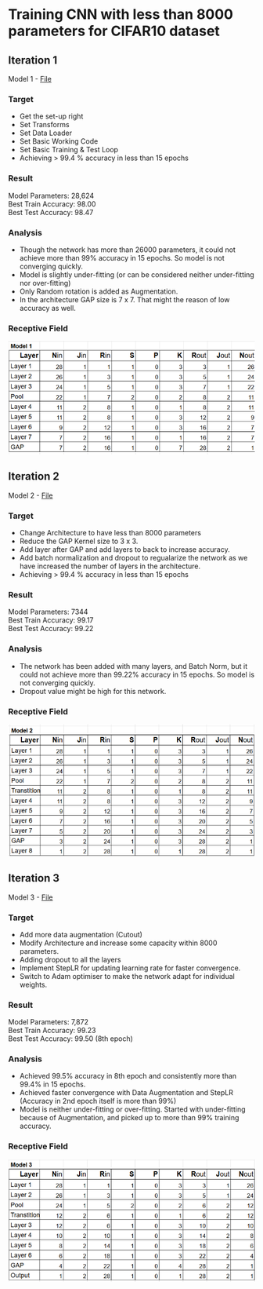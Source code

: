 # Training CNN with less than 8000 parameters for CIFAR10 dataset


## Iteration 1

Model 1 - [File](./models/model_1.py)

### Target
*   Get the set-up right
*   Set Transforms
*   Set Data Loader
*   Set Basic Working Code
*   Set Basic Training  & Test Loop
*   Achieving > 99.4 % accuracy in less than 15 epochs

  
### Result

Model Parameters: 28,624  
Best Train Accuracy: 98.00  
Best Test Accuracy: 98.47
  
### Analysis
- Though the network has more than 26000 parameters, it could not achieve more than 99% accuracy in 15 epochs. So model is not converging quickly.
- Model is slightly under-fitting (or can be considered neither under-fitting nor over-fitting)
- Only Random rotation is added as Augmentation.
- In the architecture GAP size is 7 x 7. That might the reason of low accuracy as well.

### Receptive Field
![RF](./images/model_1_RF.png)

  

## Iteration 2

Model 2 - [File](./models/model_2.py)

### Target
- Change Architecture to have less than 8000 parameters
- Reduce the GAP Kernel size to 3 x 3.
- Add layer after GAP and add layers to back to increase accuracy.
- Add batch normalization and dropout to regualarize the network as we have increased the number of layers in the architecture.
- Achieving > 99.4 % accuracy in less than 15 epochs

  
### Result

Model Parameters: 7344  
Best Train Accuracy: 99.17  
Best Test Accuracy: 99.22
  
### Analysis
- The network has been added with many layers, and Batch Norm, but it could not achieve more than 99.22% accuracy in 15 epochs. So model is not converging quickly.
- Dropout value might be high for this network.

### Receptive Field
![RF](./images/model_2_RF.png)

  
## Iteration 3

Model 3 - [File](./models/model_3.py)

### Target
- Add more data augmentation (Cutout)
- Modify Architecture and increase some capacity within 8000 parameters.
- Adding dropout to all the layers
- Implement StepLR for updating learning rate for faster convergence.
- Switch to Adam optimiser to make the network adapt for individual weights.  

  
### Result

Model Parameters:  7,872  
Best Train Accuracy: 99.23  
Best Test Accuracy: 99.50 (8th epoch)
  
### Analysis
- Achieved 99.5% accuracy in 8th epoch and consistently more than 99.4% in 15 epochs.
- Achieved faster convergence with Data Augmentation and StepLR (Accuracy in 2nd epoch itself is more than 99%)
- Model is neither under-fitting or over-fitting. Started with under-fitting because of Augmentation, and picked up to more than 99% training accuracy.

### Receptive Field
![RF](./images/model_3_RF.png)
